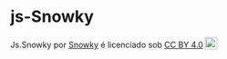 # js-Snowky

<p xmlns:cc="http://creativecommons.org/ns#" xmlns:dct="http://purl.org/dc/terms/"><span property="dct:title">Js.Snowky</span> por <a rel="cc:attributionURL dct:creator" property="cc:attributionName" href="https://github.com/Snowky1234">Snowky</a> é licenciado sob <a href="https://creativecommons.org/licenses/by/4.0/?ref=chooser-v1" target="_blank" rel="license noopener noreferrer" style="display:inline-block;">CC BY 4.0<img style="height:22px!important;margin-left:3px;vertical-align:text-bottom;" src="https://mirrors.creativecommons.org/presskit/icons/cc.svg?ref=chooser-v1" alt=""><img style="altura:22px!importante;margem-esquerda:3px;alinhamento-vertical:texto-inferior;" src="https://mirrors.creativecommons.org/presskit/icons/by.svg?ref=chooser-v1" alt=""></a></p>
